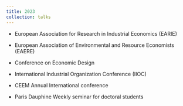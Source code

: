 ```yaml
---
title: 2023
collection: talks
---
```


* European Association for Research in Industrial Economics (EARIE)

* European Association of Environmental and Resource Economists (EAERE)

* Conference on Economic Design

* International Industrial Organization Conference (IIOC)

* CEEM Annual International conference

* Paris Dauphine Weekly seminar for doctoral students
